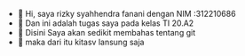 - 👋 Hi, saya rizky syahhendra fanani dengan NIM :312210686
- 👀 Dan ini adalah tugas saya pada kelas TI 20.A2
- 🌱 Disini Saya akan sedikit membahas tentang git
- 💞️ maka dari itu kitasv lansung saja
